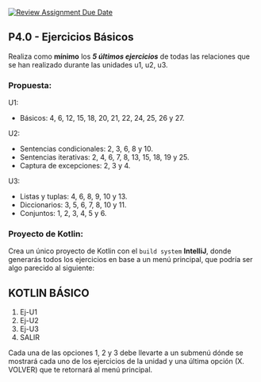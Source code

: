 [![Review Assignment Due Date](https://classroom.github.com/assets/deadline-readme-button-22041afd0340ce965d47ae6ef1cefeee28c7c493a6346c4f15d667ab976d596c.svg)](https://classroom.github.com/a/OeL-zgA5)
## P4.0 - Ejercicios Básicos
 
Realiza como **mínimo** los ***5 últimos ejercicios*** de todas las relaciones que se han realizado durante las unidades u1, u2, u3. 

### Propuesta:

U1:   
* Básicos: 4, 6, 12, 15, 18, 20, 21, 22, 24, 25, 26 y 27.
  
U2:  
* Sentencias condicionales: 2, 3, 6, 8 y 10.  
* Sentencias iterativas: 2, 4, 6, 7, 8, 13, 15, 18, 19 y 25.  
* Captura de excepciones: 2, 3 y 4.
  
U3:  
* Listas y tuplas: 4, 6, 8, 9, 10 y 13.  
* Diccionarios: 3, 5, 6, 7, 8, 10 y 11.  
* Conjuntos: 1, 2, 3, 4, 5 y 6.

### Proyecto de Kotlin:

Crea un único proyecto de Kotlin con el `build system` **IntelliJ**, donde generarás todos los ejercicios en base a un menú principal, que podría ser algo parecido al siguiente:

KOTLIN BÁSICO
-------------
1. Ej-U1
2. Ej-U2
3. Ej-U3
4. SALIR

Cada una de las opciones 1, 2 y 3 debe llevarte a un submenú dónde se mostrará cada uno de los ejercicios de la unidad y una última opción (X. VOLVER) que te retornará al menú principal.
